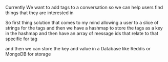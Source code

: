 Currently We want to add tags to a conversation so we can help users find things that they are interested in

So first thing solution that comes to my mind allowing a user to a slice of strings for the tags and then we have a hashmap to store the tags as a key in the hashmap and then have an array of message ids that relate to that specific
for tag

and then we can store the key and value in a Database like Reddis or MongoDB for storage
